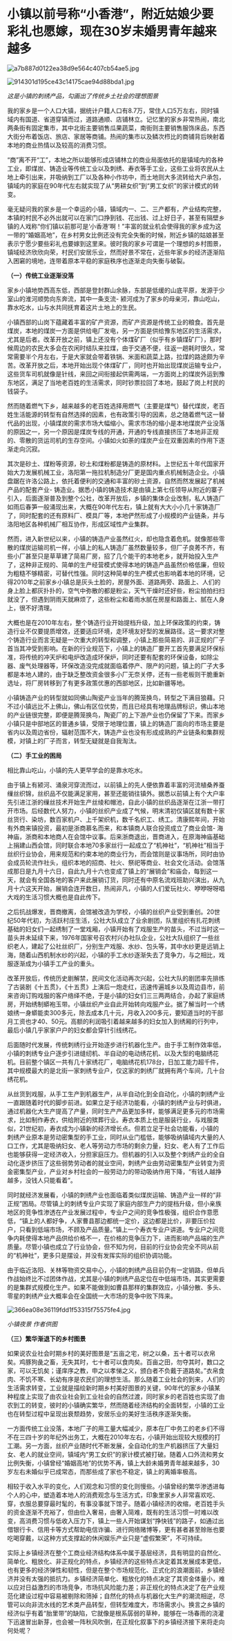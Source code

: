 # 小镇以前号称“小香港”，附近姑娘少要彩礼也愿嫁，现在30岁未婚男青年越来越多

![a7b887d0122ea38d9e564c407cb54ae5.jpg](https://raw.githubusercontent.com/qqhsx/qqnews_image/main/2024/02/05/小镇以前号称“小香港”，附近姑娘少要彩礼也愿嫁，现在30岁未婚男青年越来越多/a7b887d0122ea38d9e564c407cb54ae5.jpg)

![914301d195ce43c14175cae94d88bda1.jpg](https://raw.githubusercontent.com/qqhsx/qqnews_image/main/2024/02/05/小镇以前号称“小香港”，附近姑娘少要彩礼也愿嫁，现在30岁未婚男青年越来越多/914301d195ce43c14175cae94d88bda1.jpg)

_这是小镇的刺绣产品，勾画出了传统乡土社会的理想图景_

我的家乡是一个人口大镇，据统计户籍人口有8.7万，常住人口5万左右，同时镇域内有国道、省道穿镇而过，道路通顺、店铺林立。记忆里的家乡非常热闹，南北两条街有固定集市，其中北街主要销售瓜果蔬菜，南街则主要销售服饰床品，东西大街分布着饭店、旅店、家居等商铺。热闹的集市以及鳞次栉比的商铺背后映射着本地的商业热情以及较高的消费习惯。

“商”离不开“工”，本地之所以能够形成店铺林立的商业局面依托的是镇域内的各种工业，即煤炭、铸造业等传统工业以及刺绣、寿衣等手工业，这些工业将农民从土地上牵引出来，并吸纳到工厂以及各种小作坊中，而土地则大多流转给大户承包，镇域内的家庭在90年代左右就实现了从“男耕女织”到“男工女织”的家计模式的转变。

毫无疑问我的家乡是一个幸运的小镇，镇域内一、二、三产都有，产业结构完整，本镇的村民不必外出就可以在家门口挣到钱、花出钱、过上好日子，甚至有隔壁乡镇的人戏称“你们镇以前那可是‘小香港’啊！”丰富的就业机会使得我的家乡成为这一带的“婚姻高地”，在乡村男女比例还没有完全失衡的时候，附近乡镇的姑娘甚至表示宁愿少要些彩礼也要嫁到这里来。彼时我的家乡可谓是一个理想的乡村图景，镇域经济欣欣向荣，村民们安居乐业，然而好景不常在，近些年家乡的经济逐渐陷入困窘的境地，连带着原本平稳的家庭秩序也逐渐走向失衡与破裂。

**（一）传统工业逐渐没落**

家乡小镇地势西高东低，西部是登封群山余脉，东部是低缓的山底平原，发源于少室山的淮河顺势向东奔流，其中一条支流-
颍河成为了家乡的母亲河，靠山吃山，靠水吃水，山与水共同抚育着这片土地上的生民。

小镇西部的山岗下蕴藏着丰富的矿产资源，而矿产资源是传统工业的粮食。首先是煤炭，本地的煤炭一方面是供给电厂发电，另一方面是供给豫东地区的生活需求，尤其是后者。改革开放之前，镇上还没有个体煤矿厂（似乎有乡镇煤矿厂），那时候周边的农民大多会在农闲时结队来拉煤，由于交通不便，往返一趟耗时很久，常常需要半个月左右，于是大家就会带着铁锅、米面和蔬菜上路，拉煤的路途颇为辛苦。改革开放之后，本地开始出现个体煤矿厂，同时也开始出现煤炭运输专业户，这些货车司机就像是针线，来回之间衔接起供需两端，一方面岗上的煤炭外运到豫东地区，满足了当地老百姓的生活需求，同时钞票拉回了本地，鼓起了岗上村民的钱袋子。

然而随着燃气下乡，越来越多的老百姓选择用燃气（主要是煤气）替代煤炭，老百姓生活能源的转型有自然选择的因素，也有政策引导的因素，总之随着燃气这一替代品的出现，小镇煤炭的需求市场大幅缩小。需求市场的缩小是本地煤炭产业没落的原因之一，另一个原因是煤炭专线的开通，开通的专线直接挤压了本地非正规的、零散的货运司机的生存空间。小镇如火如荼的煤炭产业在双重因素的作用下逐渐走向沉寂。

其次是砂土、煤粉等资源，砂土和煤粉都是铸造的原材料。上世纪五十年代国家开始大力发展机械工业，洛阳第一拖拉机制造分厂更是国内重点机械制造企业。小镇盘踞在许洛公路上，依托着便利的交通和丰富的砂土资源，自然而然发展起了机械产品的配套产业-
铸造业。据悉小镇的铸造技术是由镇上第七任领导从附近的寨子引入，后面逐渐普及到整个公社，改革开放后，乡镇的集体企业改制，私人铸造厂如雨后春笋一般涌现出来，大概在90年代左右，镇上就有大大小小几十家铸造厂了，同时配套的还有原料厂、模具厂等，本地俨然形成了小规模的产业链条，并与洛阳地区各种机械厂相互协作，形成区域性产业集群。

然而，进入新世纪以来，小镇的铸造产业虽然红火，却也隐含着危机。就像那些零散的煤炭运输司机一样，小镇上的私人铸造厂虽然数量较多，但厂子良莠不齐，有些小厂甚至只是草草建了简易厂房，招了几个能干的本地老乡，就开始投入生产了，这种非正规的、简单的生产经营模式使得本地的铸造产品虽然价格低廉，但较为粗糙不够精密，可替代性强。同时这种简单的生产模式也影响着本地的环境，记得2010年之前家乡小镇总是灰头土脸的，房屋外面、道路两旁、路面上、人们的身上脸上都灰扑扑的，空气中弥散的都是粉尘，天气干燥时还好些，粉尘拍拍扫扫就没了，但遇到阴雨天就麻烦了，这些粉尘和着雨水腻在房屋和路面上、腻在人身上，很不好清理。

大概也是在2010年左右，整个铸造行业开始提档升级，加上环保政策的约束，铸造行业不仅要提质增效，还要适应环境，走环境友好型的发展路径。这一要求对整个铸造行业而言无疑是一次重大的转型和调整，小镇上那些简易的、非正规的厂子首当其冲受到影响。在新的行业规范下，小镇上的铸造厂要开工首先要满足环保标准，将传统的冲天炉和电炉改造成环保炉，同时还要有配套的环保设备，如除尘器、废气处理器等，环保改造没完成就面临着停产、限产的问题，镇上的厂子大多都是本地人建的，由于缺乏整改资金很多小厂无奈关停，还有一些老板则干脆重新选址，将厂房转移到了有更多政策优惠的西部地区，比如新疆等地。

小镇铸造产业的转型就如同佛山陶瓷产业当年的腾笼换鸟，转型之下满目狼藉。只不过小镇远比不上佛山，佛山有区位优势，而且已经具有地理品牌标识，佛山本地的产业链很完整，即便是腾笼换鸟，陶瓷厂的上下游产业也仍保留了下来。而家乡小镇只是中部地区的普通乡镇，受限于地理位置，镇上的铸造厂面向的市场主要是省内以及周边省份，辐射范围不大，铸造产业也没有形成成熟的产业链条和集群规模，对镇上的厂子而言，转型无疑就是自我淘汰。

**（二）手工业的困局**

相比靠山吃山，小镇的先人更早学会的是靠水吃水。

由于镇上有颍河、涌泉河穿流而过，以前镇上的先人便依靠着丰富的河流植桑养蚕缫丝织锦，丝织品不仅能满足家用，甚至还能销往镇外。据悉以前镇上有个大户率先引进江浙的缫丝技术开始生产丝绫和帽池，自此小镇的丝织品逐渐在江浙一带打开市场。后经数代人努力，小镇的丝织产业成了气候，明末清初仅镇区就有数十家丝货行、染坊，数百家机户、上千架织机，数千名织工、绣工。清康熙年间，开始有外商来镇投资，最初是浙商慕名而来，和本镇商人联合投资成立了商业会馆-
海神庙，浙商和本地商人在会馆中议事。后来浙商退出，晋商进入，在原海神庙基础上捐建山西会馆，同时联合本地70多家丝行一起成立了“机神社”，“机神社”相当于丝织行业协会，用来规范和约束本地的商业行为，而会馆则是议事场所，同时由协会成员轮流作社头，组织本地的招商、社火、祭祀等商业、社会文化活动。会馆落成那日是九月十六日，自此九月十六也变成了镇上的“展销会”和庙会，每到这一天，就会有全国各地的客户来此展销订货，同时还有中原名流戏班助兴演出，从九月十六这天开始，展销会连开数日，热闹非凡，小镇的人们爱玩社火、咿咿呀呀唱大戏的生活习惯大概也是自此传下。

之后抗战爆发，晋商撤离，会馆被改造为学校，小镇的丝织产业受到重创。20世纪50年代初，为活跃村庄生活，公社大队成立了业余剧团，队里组织有扎花刺绣基础的妇女们一起绣制了一堂戏厢，小镇开始有了戏服生产的苗头，不过当时这一苗头并未延续下来，1976年国家号召农村兴办社队企业，公社大队组织了一些丝织老人，建起了公社丝织厂，分别生产戏服、水纱、包头等，其中水纱更是远销上海，随着山西机制水纱的兴起，小镇的手工水纱逐渐失去了竞争力，与之相比，戏服逐渐成为小镇手工产业的重头。

改革开放后，传统历史剧解禁，民间文化活动再次兴起，公社大队的剧团率先排练了古装剧《十五贯》，《十五贯》上演后一炮走红，迅速传遍城乡以及周边县市，前来咨询订购戏服的客户络绎不绝，于是小镇的妇女们三三两两结合，办起了家庭绣房，开始绣制蟒袍玉带。小镇丝织产业自此开始转向戏服产业。据了解当时一个绣娘绣一身蟒能卖300多元，除去成本几十元，月收入200多元，要知道当时的干部月工资也才40、50元。高额的利润吸引着越来越多的妇女加入到绣厢的行列中，最后小镇几乎家家户户的妇女都会穿针引线绣花。

后面随时代发展，传统刺绣行业开始逐步进行机器化生产。由于手工制作效率低，小镇的刺绣专业户逐步引进缝纫机、半自动的电动绣花机、以及大型的电脑绣花机。目前整个镇区一共有几十家绣花厂，电脑绣花机178台，日加工能力超千件，其中规模最大的是北街一家刺绣专业户，仅这家的刺绣厂就拥有两个车间，几十台绣花机。

从丝货到戏服，从手工生产到机器生产，从半自动化到全自动化，小镇的刺绣产业一直跟随着时代的脚步前进。如果立足于经济功能看，小镇的刺绣产业与时俱进，通过机器化大生产提高了产量，同时生产产品更加多样，能够满足更多元的市场需求，比如制作寿衣，供给附近的殡葬行业。寿衣本质上也是服装行业，与戏服类似，21世纪初，寿衣成为小镇新的经济增长点。但若立足于社会功能看，小镇的刺绣产业原本是劳动密集型的手工业，同时从业门槛低，能够吸纳镇域内大量的人口工作，尤其是吸纳妇女、老人等劳动力市场的剩余力量，妇女、老人有了工作后也能够获得一定经济收入，分担家庭压力。但机器的引入以及整个刺绣产业的全自动化逐步挤压了这些弱势劳动者的就业空间，刺绣产业由劳动密集型产业转变为资金密集型产业，产业对乡村社会的一般劳动力的带动吸纳作用下降，“有钱人越挣越多，没钱人只能看着”。

同时就经济发展看，小镇的刺绣产业也面临着类似煤炭运输、铸造产业一样的“非正规”困局。尽管镇上的刺绣专业户实现了家庭内部生产力的提档升级，但小亲族地区的竞争性渗透在产业发展过程中，专业户之间的竞争性极强，组织合作意愿低，“镇上的人都好争，人家曹县那边都统一定价，这边都是比价，非要压价拉户，只看到低端市场，不顾及产品质量。”镇上一个寿衣专业户讲道。专业户之间竞争内耗使得本地产品供给价格不一，在价格的竞争压力下，进而影响产品端的生产质量。尽管小镇也成立了行业协会，但不知为何，目前的行业协会完全不同从前的“机神社”，更多只是摆设，并没有发挥实际的组织协调功能。

由于临近洛阳、关林等物资交易中心，小镇的刺绣产品目前仍有一定销路，但单兵作战始终比不过团体作战，尤其是小镇的刺绣产品定位在中低端市场，其实更需要的是集群式规模化生产。如果不能做到如曹县那样的集群效应，小镇分散、多头、零星的刺绣产业大概率会在全国统一大市场的竞争中败下阵来。

![366ea08e36119fdd1f53315f75575fe4.jpg](https://raw.githubusercontent.com/qqhsx/qqnews_image/main/2024/02/05/小镇以前号称“小香港”，附近姑娘少要彩礼也愿嫁，现在30岁未婚男青年越来越多/366ea08e36119fdd1f53315f75575fe4.jpg)

_小镇夜景 作者供图_

**（三）繁华渐退下的乡村图景**

如果说农业社会时期乡村的美好图景是“五亩之宅，树之以桑，五十者可以衣帛矣。鸡豚狗彘之畜，无失其时，七十者可以食肉矣。百亩之田，勿夺其时，数口之家，可以无饥矣；谨庠序之教，申之以孝悌之义，颁白者不负戴于道路矣。”衣帛食肉、不饥不寒、长幼有序是农民们的理想生活。那么随着工业社会的到来，人们的生活需求转变，工业就是描绘新时期乡村美好图景的关键，90年代的家乡小镇某种程度上实现了由农业社会到工业社会的自然过渡，同时家乡的老百姓也实现了由农到工的转变，彼时的小镇确实繁华，然而随着经济结构的全面转型，小镇的工业也在转型过程中呈现出衰颓趋势，安居乐业的美好生活秩序逐渐失衡。

一方面传统工业没落，本地厂子的用工量大幅减少，原本在厂中务工的老乡们不得不在三四十岁的年纪外出务工，大概在2010年左右，小镇开始出现较大规模的打工潮。另一方面，丝织产业随时代不断发展，全自动化的生产机器挤压了大量妇女、老人的就业空间，镇域内“男工女织”的家计模式被打破。随着人口外流和男女比例失衡，小镇曾经“婚姻高地”的优势不再，镇上大龄未婚男青年越来越多，30岁左右未婚似乎已成常态，而那些成了家也不稳定，镇上的离婚率极高。

相较于收入水平的变化，人们观念和习惯的变化则慢些。小镇曾经的繁华渗透进每个人的心中，塑造着本地人的消费观念与生活方式，印象里家乡人非常喜欢吃、穿，衣服总要穿最时髦的，有事没事就下馆子。随着小镇经济的收缩，老百姓手头的资金逐渐不充裕了，但由俭入奢易，由奢入简难，既有的生活习惯一时难以改变，高消费习惯与低收入压力下，镇上一些人开始谋划“挣快钱”的路子，如通过出借银行卡、信用卡等方式帮助电信诈骗、进行网络赌博等，更有甚者甚至赊账也要吃喝穿戴，以这种方式支撑起的休闲娱乐产业只是“虚假繁荣”，不可持续。

实际上乡镇经济在整个工商业经济结构体系中属于基层经济，具有明显的自然化、简单化、粗放化、非正规化的特点，乡镇经济的这些特点决定着其发展成本更低，也有更多的经济弹性和韧性，但是在整个市场规范化、正式化的浪潮面前，乡镇经济并没有太强的抵抗力。乡镇经济简单化、粗放化的特点决定了其资金体量小，难以应对日益激烈的市场竞争，市场抗风险能力差；非正规化的特点决定了在产业规范化建设过程中容易被剔除和筛掉；自然化的特点与机器化大生产的潮流相逆，尽管可以向非流水线的艺术类产品转型，但转型难度大，市场需求小。换言之乡镇的经济似乎有着“胎里带”的缺陷，它就像是根系孱弱的草种，能够在一场春雨的浇灌下迅速冒出新芽，也会被一阵秋风吹倒，在正规化叙事下的乡镇经济接下来将走向何处呢？

